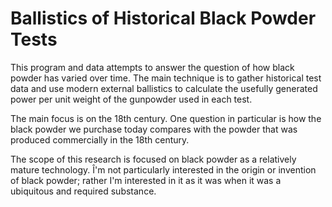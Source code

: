 # Ballistics of Historical Black Powder Tests

This program and data attempts to answer the question of how black powder has varied over time.  The main technique is to gather historical test data and use modern external ballistics to calculate the usefully generated power per unit weight of the gunpowder used in each test.

The main focus is on the 18th century.  One question in particular is how the black powder we purchase today compares with the powder that was produced commercially in the 18th century.

The scope of this research is focused on black powder as a relatively mature technology.  Î'm not particularly interested in the origin or invention of black powder; rather I'm interested in it as it was when it was a ubiquitous and required substance.
